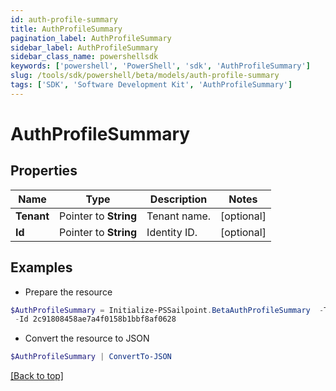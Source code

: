 ```yaml
---
id: auth-profile-summary
title: AuthProfileSummary
pagination_label: AuthProfileSummary
sidebar_label: AuthProfileSummary
sidebar_class_name: powershellsdk
keywords: ['powershell', 'PowerShell', 'sdk', 'AuthProfileSummary'] 
slug: /tools/sdk/powershell/beta/models/auth-profile-summary
tags: ['SDK', 'Software Development Kit', 'AuthProfileSummary']
---
```



# AuthProfileSummary

## Properties

Name | Type | Description | Notes
------------ | ------------- | ------------- | -------------
**Tenant** |  Pointer to **String** | Tenant name. | [optional] 
**Id** |  Pointer to **String** | Identity ID. | [optional] 

## Examples

- Prepare the resource
```powershell
$AuthProfileSummary = Initialize-PSSailpoint.BetaAuthProfileSummary  -Tenant test-tenant `
 -Id 2c91808458ae7a4f0158b1bbf8af0628
```

- Convert the resource to JSON
```powershell
$AuthProfileSummary | ConvertTo-JSON
```


[[Back to top]](#) 

